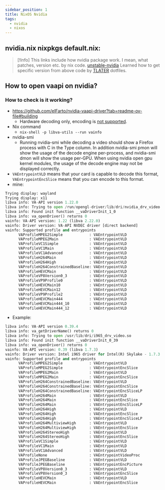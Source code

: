 ```yaml
---
sidebar_position: 1
title: NixOS Nvidia
tags:
  - nvidia
  - nixos
---
```


<!-- TOC -->

## nvidia.nix nixpkgs default.nix:

> [!Info] This links include how nvidia package work. I mean, what patches, version etc. by nix code.
> [unstable-nvidia](https://github.com/NixOS/nixpkgs/blob/nixpkgs-unstable/pkgs/os-specific/linux/nvidia-x11/default.nix)
> Learned how to get specific version from above code by [TLATER](https://github.com/TLATER/dotfiles/blob/master/nixos-config/hosts/yui/nvidia/default.nix) dotfiles.

## How to open vaapi on nvidia?

### How to check is it working?

- https://github.com/elFarto/nvidia-vaapi-driver?tab=readme-ov-file#building
  - Hardware decoding only, encoding is [not supported](https://github.com/elFarto/nvidia-vaapi-driver/issues/116).
- Nix command
  - `nix-shell -p libva-utils --run vainfo`
- nvidia-smi
  - Running nvidia-smi while decoding a video should show a Firefox process with C in the Type column. In addition nvidia-smi pmon will show the usage of the decode engine per-process, and nvidia-smi dmon will show the usage per-GPU. When using nvidia open gpu kernel modules, the usage of the decode engine may not be displayed correctly.
- `VAEntrypointVLD` means that your card is capable to decode this format, `VAEntrypointEncSlice` means that you can encode to this format.
- mine:

```python
Trying display: wayland
Trying display: x11
libva info: VA-API version 1.22.0
libva info: Trying to open /run/opengl-driver/lib/dri/nvidia_drv_video.so
libva info: Found init function __vaDriverInit_1_0
libva info: va_openDriver() returns 0
vainfo: VA-API version: 1.22 (libva 2.22.0)
vainfo: Driver version: VA-API NVDEC driver [direct backend]
vainfo: Supported profile and entrypoints
      VAProfileMPEG2Simple            :	VAEntrypointVLD
      VAProfileMPEG2Main              :	VAEntrypointVLD
      VAProfileVC1Simple              :	VAEntrypointVLD
      VAProfileVC1Main                :	VAEntrypointVLD
      VAProfileVC1Advanced            :	VAEntrypointVLD
      VAProfileH264Main               :	VAEntrypointVLD
      VAProfileH264High               :	VAEntrypointVLD
      VAProfileH264ConstrainedBaseline:	VAEntrypointVLD
      VAProfileHEVCMain               :	VAEntrypointVLD
      VAProfileVP8Version0_3          :	VAEntrypointVLD
      VAProfileVP9Profile0            :	VAEntrypointVLD
      VAProfileHEVCMain10             :	VAEntrypointVLD
      VAProfileHEVCMain12             :	VAEntrypointVLD
      VAProfileVP9Profile2            :	VAEntrypointVLD
      VAProfileHEVCMain444            :	VAEntrypointVLD
      VAProfileHEVCMain444_10         :	VAEntrypointVLD
      VAProfileHEVCMain444_12         :	VAEntrypointVLD
```

- Example:

```python
libva info: VA-API version 0.39.4
libva info: va_getDriverName() returns 0
libva info: Trying to open /usr/lib/dri/i965_drv_video.so
libva info: Found init function __vaDriverInit_0_39
libva info: va_openDriver() returns 0
vainfo: VA-API version: 0.39 (libva 1.7.3)
vainfo: Driver version: Intel i965 driver for Intel(R) Skylake - 1.7.3
vainfo: Supported profile and entrypoints
      VAProfileMPEG2Simple            :	VAEntrypointVLD
      VAProfileMPEG2Simple            :	VAEntrypointEncSlice
      VAProfileMPEG2Main              :	VAEntrypointVLD
      VAProfileMPEG2Main              :	VAEntrypointEncSlice
      VAProfileH264ConstrainedBaseline:	VAEntrypointVLD
      VAProfileH264ConstrainedBaseline:	VAEntrypointEncSlice
      VAProfileH264ConstrainedBaseline:	VAEntrypointEncSliceLP
      VAProfileH264Main               :	VAEntrypointVLD
      VAProfileH264Main               :	VAEntrypointEncSlice
      VAProfileH264Main               :	VAEntrypointEncSliceLP
      VAProfileH264High               :	VAEntrypointVLD
      VAProfileH264High               :	VAEntrypointEncSlice
      VAProfileH264High               :	VAEntrypointEncSliceLP
      VAProfileH264MultiviewHigh      :	VAEntrypointVLD
      VAProfileH264MultiviewHigh      :	VAEntrypointEncSlice
      VAProfileH264StereoHigh         :	VAEntrypointVLD
      VAProfileH264StereoHigh         :	VAEntrypointEncSlice
      VAProfileVC1Simple              :	VAEntrypointVLD
      VAProfileVC1Main                :	VAEntrypointVLD
      VAProfileVC1Advanced            :	VAEntrypointVLD
      VAProfileNone                   :	VAEntrypointVideoProc
      VAProfileJPEGBaseline           :	VAEntrypointVLD
      VAProfileJPEGBaseline           :	VAEntrypointEncPicture
      VAProfileVP8Version0_3          :	VAEntrypointVLD
      VAProfileVP8Version0_3          :	VAEntrypointEncSlice
      VAProfileHEVCMain               :	VAEntrypointVLD
      VAProfileHEVCMain               :	VAEntrypointEncSlice
```

<!-- /TOC -->
